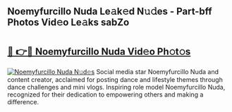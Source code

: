 ## Noemyfurcillo Nuda Le𝚊k𝚎d N𝚞𝚍es - Part-bff Photos Vid𝚎o Le𝚊ks sabZo

# <h2><a href="http://fbfrl9.evod.top/?m=Noemyfurcillo+Nuda">🔗 👉🔴 Noemyfurcillo Nuda Vid𝚎o Ph𝚘t𝚘s</a></h2>

[![Noemyfurcillo Nuda N𝚞d𝚎s](https://i.imgur.com/8V9OHl7.gif)](http://fbfrl9.evod.top/?m=Noemyfurcillo+Nuda)
Social media star Noemyfurcillo Nuda and content creator, acclaimed for posting dance and lifestyle themes through dance challenges and mini vlogs. Inspiring role model Noemyfurcillo Nuda, recognized for their dedication to empowering others and making a difference. 
